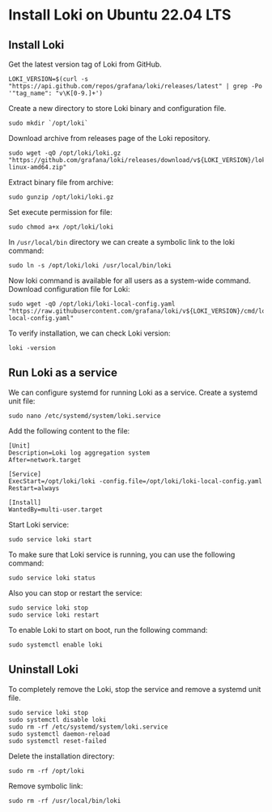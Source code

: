 # Install Loki on Ubuntu 22.04 LTS

## Install Loki

Get the latest version tag of Loki from GitHub.

```
LOKI_VERSION=$(curl -s "https://api.github.com/repos/grafana/loki/releases/latest" | grep -Po '"tag_name": "v\K[0-9.]+')
```

Create a new directory to store Loki binary and configuration file.
```
sudo mkdir `/opt/loki`
```

Download archive from releases page of the Loki repository.
```
sudo wget -qO /opt/loki/loki.gz "https://github.com/grafana/loki/releases/download/v${LOKI_VERSION}/loki-linux-amd64.zip"
```

Extract binary file from archive:
```
sudo gunzip /opt/loki/loki.gz
```

Set execute permission for file:
```
sudo chmod a+x /opt/loki/loki
```

In `/usr/local/bin` directory we can create a symbolic link to the loki command:
```
sudo ln -s /opt/loki/loki /usr/local/bin/loki
```

Now loki command is available for all users as a system-wide command.\
Download configuration file for Loki:
```
sudo wget -qO /opt/loki/loki-local-config.yaml "https://raw.githubusercontent.com/grafana/loki/v${LOKI_VERSION}/cmd/loki/loki-local-config.yaml"
```

To verify installation, we can check Loki version:
```
loki -version
```

## Run Loki as a service

We can configure systemd for running Loki as a service. Create a systemd unit file:
```
sudo nano /etc/systemd/system/loki.service
```

Add the following content to the file:
```
[Unit]
Description=Loki log aggregation system
After=network.target

[Service]
ExecStart=/opt/loki/loki -config.file=/opt/loki/loki-local-config.yaml
Restart=always

[Install]
WantedBy=multi-user.target
```

Start Loki service:
```
sudo service loki start
```

To make sure that Loki service is running, you can use the following command:
```
sudo service loki status
```

Also you can stop or restart the service:
```
sudo service loki stop
sudo service loki restart
```

To enable Loki to start on boot, run the following command:
```
sudo systemctl enable loki
```

## Uninstall Loki
To completely remove the Loki, stop the service and remove a systemd unit file.
```
sudo service loki stop
sudo systemctl disable loki
sudo rm -rf /etc/systemd/system/loki.service
sudo systemctl daemon-reload
sudo systemctl reset-failed
```

Delete the installation directory:
```
sudo rm -rf /opt/loki
```

Remove symbolic link:
```
sudo rm -rf /usr/local/bin/loki
```


